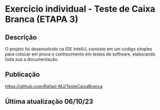 # Exercício individual - Teste de Caixa Branca (ETAPA 3)

## Descrição
O projeto foi desenvolvido na IDE IntelliJ, consiste em um código simples para colocar em prova o conhecimento em testes de software, elaborando toda sua a documentação.

## Publicação
https://github.com/Rafael-MJ/TesteCaixaBranca

## Última atualização 06/10/23
